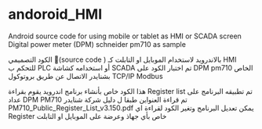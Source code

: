 # andoroid_HMI
Android source code for using mobile or tablet as HMI or SCADA screen  
Digital power meter (DPM) schneider pm710 as sample

الكود التصميمي (ٍsource code ) بالاندرويد لاستخدام الموبايل او التابلت كـ HMI  للتحكم ب PLC
 أو استخدامه كشاشة  SCADA
تم اختبار الكود على DPM pm710 الخاص بشنايدر
الاتصال عن طريق بروتوكول TCP/IP  Modbus



هذا الكود خاص بأنشاء برنامج اندرويد يقوم بقراءة
Register list
تم تطبيقه البرنامج على عداد
DPM PM710
تم قراءة العنواين طبقا ل دليل شركة شنايدر
PM710_Public_Register_List_v3.150.pdf
يمكن تعديل البرنامج وتغير الكود لقراءة اي
Register 
خاص بأي جهاذ وعرضة على الموبايل او التابلت
